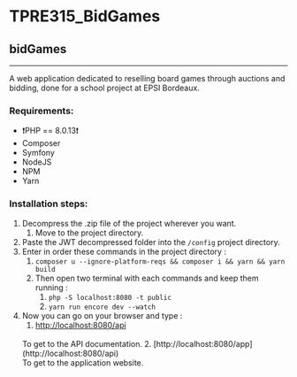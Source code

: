 # TPRE315_BidGames
## bidGames

---

A web application dedicated to reselling board games through auctions and bidding, done for a school project at EPSI Bordeaux.

### Requirements:

- ❗️PHP == 8.0.13❗️
- Composer
- Symfony
- NodeJS
- NPM
- Yarn

### Installation steps:

1. Decompress the .zip file of the project wherever you want.
    1. Move to the project directory.
2. Paste the JWT decompressed folder into the `/config` project directory.
3. Enter in order these commands in the project directory :
    1. `composer u --ignore-platform-reqs && composer i && yarn && yarn build` 
    2. Then open two terminal with each commands and keep them running : 
        1. `php -S localhost:8080 -t public`
        2. `yarn run encore dev --watch`
4. Now you can go on your browser and type :
    1. [http://localhost:8080/api](http://localhost:8080/api) 
    <br>
    To get to the API documentation.
    2. [http://localhost:8080/app](http://localhost:8080/api)
    <br>
    To get to the application website.
